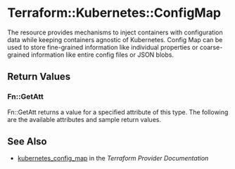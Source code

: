 # Terraform::Kubernetes::ConfigMap

The resource provides mechanisms to inject containers with configuration data while keeping containers agnostic of Kubernetes.
Config Map can be used to store fine-grained information like individual properties or coarse-grained information like entire config files or JSON blobs.

## Return Values

### Fn::GetAtt

Fn::GetAtt returns a value for a specified attribute of this type. The following are the available attributes and sample return values.

## See Also

* [kubernetes_config_map](https://www.terraform.io/docs/providers/kubernetes/r/config_map.html) in the _Terraform Provider Documentation_